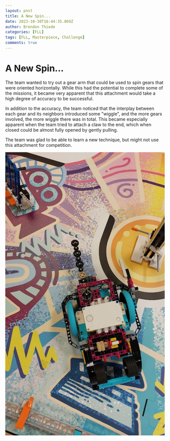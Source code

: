 ```yaml
---
layout: post
title: A New Spin...
date: 2023-10-30T16:44:35.869Z
author: Brendon Thiede
categories: [FLL]
tags: [FLL, Masterpiece, Challenge]
comments: true
---
```


# A New Spin...

The team wanted to try out a gear arm that could be used to spin gears that were oriented horizontally. While this had the potential to complete some of the missions, it became very apparent that this attachment would take a high degree of accuracy to be successful.

In addition to the accuracy, the team noticed that the interplay between each gear and its neighbors introduced some "wiggle", and the more gears involved, the more wiggle there was in total. This became especially apparent when the team tried to attach a claw to the end, which when closed could be almost fully opened by gently pulling.

The team was glad to be able to learn a new technique, but might not use this attachment for competition.

![Masterpiece](/assets/uploads/20231005_robot.jpg)
